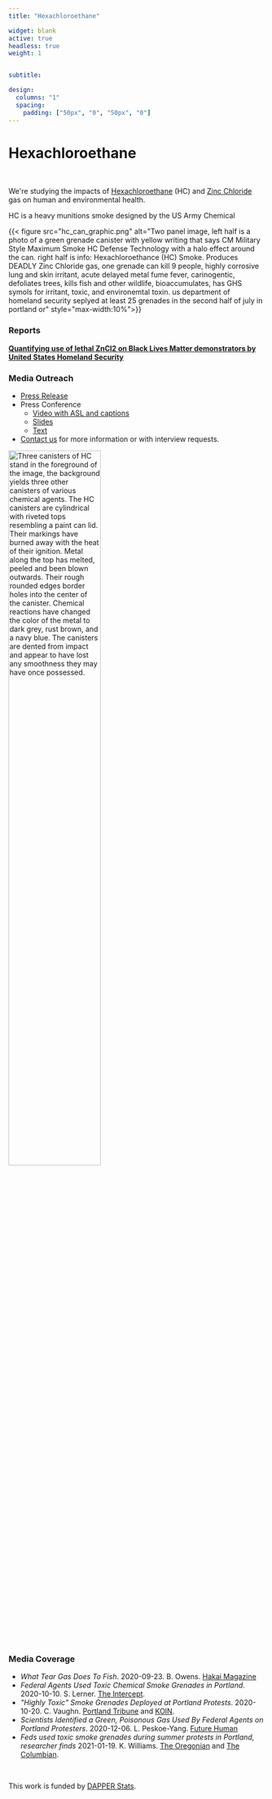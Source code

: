 ```yaml
---
title: "Hexachloroethane"

widget: blank
active: true
headless: true
weight: 1


subtitle:

design:
  columns: "1"
  spacing:
    padding: ["50px", "0", "50px", "0"]
---
```


# Hexachloroethane 

<br> 

We're studying the impacts of [Hexachloroethane](https://en.wikipedia.org/wiki/Hexachloroethane) (HC) and [Zinc Chloride](https://en.wikipedia.org/wiki/Zinc_chloride) gas on human and environmental health.

HC is a heavy munitions smoke designed by the US Army Chemical 


{{< figure src="hc_can_graphic.png" alt="Two panel image, left half is a photo of a green grenade canister with yellow writing that says CM Military Style Maximum Smoke HC Defense Technology with a halo effect around the can. right half is info: Hexachloroethance (HC) Smoke. Produces DEADLY Zinc Chloride gas, one grenade can kill 9 people, highly corrosive lung and skin irritant, acute delayed metal fume fever, carinogentic, defoliates trees, kills fish and other wildlife, bioaccumulates, has GHS symols for irritant, toxic, and environemtal toxin. us department of homeland security seplyed at least 25 grenades in the second half of  july in portland or" style="max-width:10%">}}



### Reports

**[Quantifying use of lethal ZnCl2 on Black Lives Matter demonstrators by United States Homeland Security](https://doi.org/10.5281/zenodo.4059329)**


### Media Outreach

- [Press Release](hc_press_release.pdf)
- Press Conference
  - [Video with ASL and captions](https://www.youtube.com/watch?v=ZO_8OOMQdIE)
  - [Slides](press_conference.pdf)
  - [Text](text.pdf)
- [Contact us](/contact/) for more information or with interview requests.


<a target="_blank" href = "3hcs.JPG" >
<img src="3hcs.JPG" alt="Three canisters of HC stand in the foreground of the image, the background yields three other canisters of various chemical agents. The HC canisters are cylindrical with riveted tops resembling a paint can lid. Their markings have burned away with the heat of their ignition. Metal along the top has melted, peeled and been blown outwards. Their rough rounded edges border holes into the center of the canister. Chemical reactions have changed the color of the metal to dark grey, rust brown, and a navy blue. The canisters are dented from impact and appear to have lost any smoothness they may have once possessed." width="60%" class="center"> 
</a>

### Media Coverage

- *What Tear Gas Does To Fish*. 2020-09-23. B. Owens. [Hakai Magazine](https://www.hakaimagazine.com/news/what-tear-gas-does-to-fish/)
- *Federal Agents Used Toxic Chemical Smoke Grenades in Portland*. 2020-10-10. S. Lerner. [The Intercept](https://theintercept.com/2020/10/10/portland-tear-gas-chemical-grenades-protests/).
- *"Highly Toxic" Smoke Grenades Deployed at Portland Protests*. 2020-10-20. C. Vaughn. [Portland Tribune](https://pamplinmedia.com/pt/9-news/484862-390719-sinister-smoke) and [KOIN](https://www.koin.com/news/protests/military-grade-hc-smoke-used-against-portland-protesters/).
- *Scientists Identified a Green, Poisonous Gas Used By Federal Agents on Portland Protesters*. 2020-12-06. L. Peskoe-Yang. [Future Human](https://futurehuman.medium.com/scientists-identified-a-green-poisonous-gas-used-by-federal-agents-on-portland-protesters-5b56ac20a624)
- *Feds used toxic smoke grenades during summer protests in Portland, researcher finds* 2021-01-19. K. Williams. [The Oregonian](https://www.oregonlive.com/portland/2021/01/portland-researcher-finds-federal-agents-used-toxic-smoke-grenades-during-summer-protests.html?utm_medium=social&utm_campaign=oregonian_sf&utm_source=twitter) and [The Columbian](https://www.columbian.com/news/2021/jan/19/feds-used-toxic-smoke-grenades-during-summer-protests-in-portland-researcher-finds/).

<br>

This work is funded by [DAPPER Stats](https://www.dapperstats.com).

<br>

